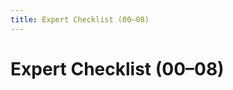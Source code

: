 ```yaml
---
title: Expert Checklist (00–08)
---
```


# Expert Checklist (00–08)

<MasteryChecklist id="expert-00-08" :items='[
  "00 · Start Here complete",
  "01 · Harvesters: Massive vs Enhanced",
  "02 · TF‑IDF & Uniqueness",
  "03 · Exporters & Manifests",
  "04 · Importers (QM, AI-Research)",
  "05 · SimHash Dedupe",
  "06 · Difficulty & Confidence",
  "07 · Strict Gates & Validation",
  "08 · HTML Reports"
]' />

